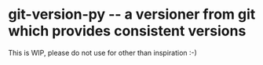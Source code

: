 
# git-version-py -- a versioner from git which provides consistent versions

This is WIP, please do not use for other than inspiration :-)


